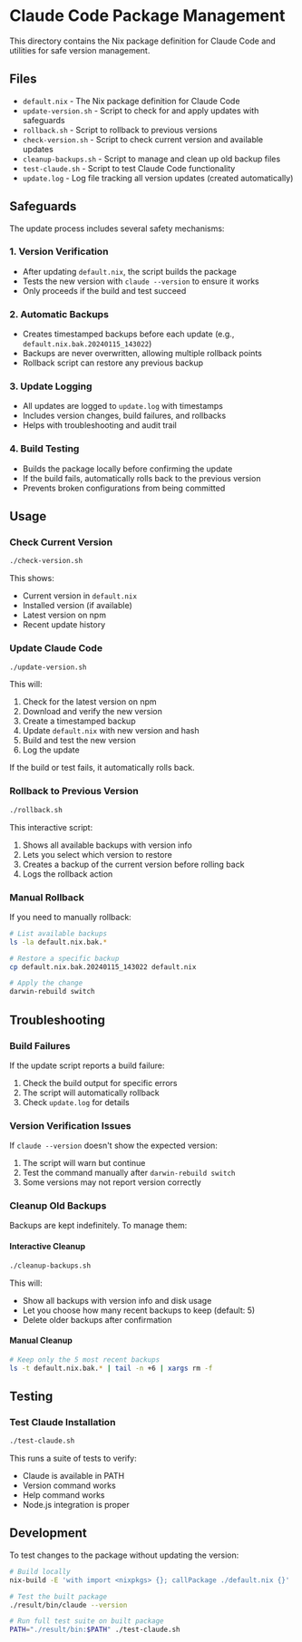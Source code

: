 # Claude Code Package Management

This directory contains the Nix package definition for Claude Code and utilities for safe version management.

## Files

- `default.nix` - The Nix package definition for Claude Code
- `update-version.sh` - Script to check for and apply updates with safeguards
- `rollback.sh` - Script to rollback to previous versions
- `check-version.sh` - Script to check current version and available updates
- `cleanup-backups.sh` - Script to manage and clean up old backup files
- `test-claude.sh` - Script to test Claude Code functionality
- `update.log` - Log file tracking all version updates (created automatically)

## Safeguards

The update process includes several safety mechanisms:

### 1. Version Verification
- After updating `default.nix`, the script builds the package
- Tests the new version with `claude --version` to ensure it works
- Only proceeds if the build and test succeed

### 2. Automatic Backups
- Creates timestamped backups before each update (e.g., `default.nix.bak.20240115_143022`)
- Backups are never overwritten, allowing multiple rollback points
- Rollback script can restore any previous backup

### 3. Update Logging
- All updates are logged to `update.log` with timestamps
- Includes version changes, build failures, and rollbacks
- Helps with troubleshooting and audit trail

### 4. Build Testing
- Builds the package locally before confirming the update
- If the build fails, automatically rolls back to the previous version
- Prevents broken configurations from being committed

## Usage

### Check Current Version
```bash
./check-version.sh
```
This shows:
- Current version in `default.nix`
- Installed version (if available)
- Latest version on npm
- Recent update history

### Update Claude Code
```bash
./update-version.sh
```
This will:
1. Check for the latest version on npm
2. Download and verify the new version
3. Create a timestamped backup
4. Update `default.nix` with new version and hash
5. Build and test the new version
6. Log the update

If the build or test fails, it automatically rolls back.

### Rollback to Previous Version
```bash
./rollback.sh
```
This interactive script:
1. Shows all available backups with version info
2. Lets you select which version to restore
3. Creates a backup of the current version before rolling back
4. Logs the rollback action

### Manual Rollback
If you need to manually rollback:
```bash
# List available backups
ls -la default.nix.bak.*

# Restore a specific backup
cp default.nix.bak.20240115_143022 default.nix

# Apply the change
darwin-rebuild switch
```

## Troubleshooting

### Build Failures
If the update script reports a build failure:
1. Check the build output for specific errors
2. The script will automatically rollback
3. Check `update.log` for details

### Version Verification Issues
If `claude --version` doesn't show the expected version:
1. The script will warn but continue
2. Test the command manually after `darwin-rebuild switch`
3. Some versions may not report version correctly

### Cleanup Old Backups
Backups are kept indefinitely. To manage them:

#### Interactive Cleanup
```bash
./cleanup-backups.sh
```
This will:
- Show all backups with version info and disk usage
- Let you choose how many recent backups to keep (default: 5)
- Delete older backups after confirmation

#### Manual Cleanup
```bash
# Keep only the 5 most recent backups
ls -t default.nix.bak.* | tail -n +6 | xargs rm -f
```

## Testing

### Test Claude Installation
```bash
./test-claude.sh
```
This runs a suite of tests to verify:
- Claude is available in PATH
- Version command works
- Help command works
- Node.js integration is proper

## Development

To test changes to the package without updating the version:
```bash
# Build locally
nix-build -E 'with import <nixpkgs> {}; callPackage ./default.nix {}'

# Test the built package
./result/bin/claude --version

# Run full test suite on built package
PATH="./result/bin:$PATH" ./test-claude.sh
```
